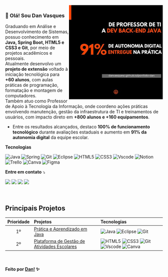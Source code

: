 <img src="./assets/image/image/fundo2.jpg" min-width="300px" max-width="300px" width="300px" align="right">

### 👋 Olá! Sou Dan Vasques <br>
<p align="left"> 
Graduando em Análise e Desenvolvimento de Sistemas, possuo conhecimento em <strong>Java, Spring Boot, HTML5 e CSS3 e Git</strong>, por meio de projetos acadêmicos e pessoais. <br>
Atualmente desenvolvo um <strong>projeto de extensão</strong> voltado à iniciação tecnológica para <strong>+60 alunos</strong>, com aulas práticas de programação, formatação e montagem de computadores. <br>
Também atuo como Professor de Apoio à Tecnologia da Informação, onde coordeno ações práticas envolvendo manutenção, gestão da infraestrutura de TI e treinamentos de usuários, com impacto direto em <strong>+800 alunos e +160 equipamentos</strong>. <br>
    
- Entre os resultados alcançados, destaco <strong>100% de funcionamento tecnológico</strong> durante avaliações estaduais e aumento em <strong>91% da autonomia digital</strong> da equipe escolar.

<p align="left">
<strong>Tecnologias</strong> 
    
![Java](https://img.shields.io/badge/java-%23ED8B00.svg?style=for-the-badge&logo=openjdk&logoColor=white)
![Spring](https://img.shields.io/badge/spring-%236DB33F.svg?style=for-the-badge&logo=spring&logoColor=white)
![Git](https://img.shields.io/badge/GIT-E44C30?style=for-the-badge&logo=git&logoColor=white)
![Eclipse](https://img.shields.io/badge/Eclipse%20IDE-2C2255?style=for-the-badge&logo=eclipseide&logoColor=white)
![HTML5](https://img.shields.io/badge/HTML5-E34F26?style=for-the-badge&logo=html5&logoColor=white)
![CSS3](https://img.shields.io/badge/CSS3-1572B6?style=for-the-badge&logo=css3&logoColor=white)
![Vscode](https://img.shields.io/badge/Vscode-007ACC?style=for-the-badge&logo=visual-studio-code&logoColor=white)
![Notion](https://img.shields.io/badge/Notion-000000?style=for-the-badge&logo=notion&logoColor=white)
![Trello](https://img.shields.io/badge/Trello-%23026AA7.svg?style=for-the-badge&logo=Trello&logoColor=white)
![Canva](https://img.shields.io/badge/Canva-%2300C4CC.svg?style=for-the-badge&logo=Canva&logoColor=white)
![Figma](https://img.shields.io/badge/figma-%23F24E1E.svg?style=for-the-badge&logo=figma&logoColor=white)
</p>

<p align="left">
<strong>Entre em contato</strong> ⤵️
</p>
<p align="left">  
    <a href="https://danvasquesc.github.io/portfolio-dan"><img src="https://img.shields.io/badge/Portfolio-FF4500?style=for-the-badge"></a>
    <a href="https://www.linkedin.com/in/dan-vasques-carvalho"><img src="https://img.shields.io/badge/LinkedIn-FF4500?style=for-the-badge"></a>
    <a href="https://danvasquesc.github.io/portfolio-dan/src/docs/Dan_Vasques_Carvalho_Estagio_TI.pdf"><img src="https://img.shields.io/badge/Curriculo-FF4500?style=for-the-badge"></a>
    <a href="mailto:dan.vasques@outlook.com.br"><img src="https://img.shields.io/badge/-Email-FF4500?style=for-the-badge"></a>
</p>
<br>

## Principais Projetos
| Prioridade |    Projetos                                       | Tecnologias                    |
|   :---:    |     :---                                          |          :---                                   |
|    1º      | [Prática e Aprendizado em Java][2]                | ![Java](https://img.shields.io/badge/java-%23ED8B00.svg?style=for-the-badge&logo=openjdk&logoColor=white) ![Eclipse](https://img.shields.io/badge/Eclipse%20IDE-2C2255?style=for-the-badge&logo=eclipseide&logoColor=white) ![Git](https://img.shields.io/badge/GIT-E44C30?style=for-the-badge&logo=git&logoColor=white)            |
|    2º      | [Plataforma de Gestão de Atividades Escolares][1] |  ![HTML5](https://img.shields.io/badge/HTML5-E34F26?style=for-the-badge&logo=html5&logoColor=white) ![CSS3](https://img.shields.io/badge/CSS3-1572B6?style=for-the-badge&logo=css3&logoColor=white) ![Git](https://img.shields.io/badge/GIT-E44C30?style=for-the-badge&logo=git&logoColor=white) ![Vscode](https://img.shields.io/badge/Vscode-007ACC?style=for-the-badge&logo=visual-studio-code&logoColor=white) 	![Canva](https://img.shields.io/badge/Canva-%2300C4CC.svg?style=for-the-badge&logo=Canva&logoColor=white)  | 

[1]: https://github.com/danvasquesc/projeto-plataforma-atividades-escolares
[2]: https://github.com/danvasquesc/exercicios_java

<br>

#### Feito por [Dan!](https://github.com/danvasquesc) ✨
